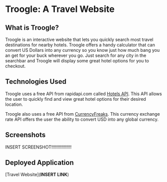 # Troogle: A Travel Website

## What is Troogle?
Troogle is an interactive website that lets you quickly search most travel destinations for nearby hotels. Troogle offers a handy calculator that can convert US Dollars into any currency so you know just how much bang you an get for your buck wherever you go. Just search for any city in the searchbar and Troogle will display some great hotel options for you to checkout.

## Technologies Used
Troogle uses a free API from rapidapi.com called [Hotels API](https://rapidapi.com/apidojo/api/hotels4/). This API allows the user to quickly find and view great hotel options for their desired location.

Troogle also uses a free API from [CurrencyFreaks](https://currencyfreaks.com/documentation.html#Authorization). This currency exchange rate API offers the user the ability to convert USD into any global currency.

## Screenshots
INSERT SCREENSHOT!!!!!!!!!!!!!!!!

## Deployed Application
[Travel Website](__INSERT LINK__)
